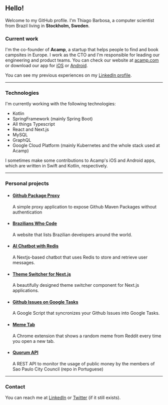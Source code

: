 
## Hello!

Welcome to my GitHub profile.
I'm Thiago Barbosa, a computer scientist from Brazil living in **Stockholm, Sweden**.


### Current work
I'm the co-founder of **Acamp**, a startup that helps people to find and book campsites in Europe.
I work as the CTO and I'm responsible for leading our engineering and product teams.
You can check our website at [acamp.com](https://www.acamp.com)
or download our app for [iOS](https://apps.apple.com/app/acamp/id1523868447)
or [Android](https://play.google.com/store/apps/details?id=com.acamp&hl=en&gl=US).

You can see my previous experiences on my [LinkedIn profile](https://www.linkedin.com/in/t-barbosa/).

___

### Technologies
I'm currently working with the following technologies:
- Kotlin
- SpringFramework (mainly Spring Boot)
- All things Typescript
- React and Next.js
- MySQL
- GraphQL
- Google Cloud Platform (mainly Kubernetes and the whole stack used at Acamp)

I sometimes make some contributions to Acamp's iOS and Android apps, which are written in Swift and Kotlin, respectively.

___


### Personal projects
- #### [Github Package Proxy](https://github.com/thiagobarbosa/github-package-proxy)
  A simple proxy application to expose Github Maven Packages without authentication

- #### [Brazilians Who Code](https://github.com/thiagobarbosa/brazilianswhocode)
  A website that lists Brazilian developers around the world.

- #### [AI Chatbot with Redis](https://github.com/thiagobarbosa/ai-chatbot-with-redis)
  A Nextjs-based chatbot that uses Redis to store and retrieve user messages.

- #### [Theme Switcher for Next.js](https://github.com/thiagobarbosa/theme-switcher-nextjs)
  A beautifully designed theme switcher component for Next.js applications.

- #### [Github Issues on Google Tasks](https://github.com/thiagobarbosa/github-issues-on-google-tasks)
  A Google Script that syncronizes your Github Issues into Google Tasks.

- #### [Meme Tab](https://github.com/thiagobarbosa/MemeTab)
  A Chrome extension that shows a random meme from Reddit every time you open a new tab.

- #### [Quorum API](https://github.com/thiagobarbosa/quorum-api)
  A REST API to monitor the usage of public money by the members of Sao Paulo City Council (repo in Portuguese)

___

### Contact
You can reach me at [LinkedIn](https://www.linkedin.com/in/t-barbosa/) or [Twitter](https://twitter.com/tsouza_barbosa) (if it still exists).
